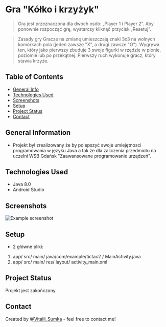 # Gra "Kółko i krzyżyk"
> Gra jest przeznaczona dla dwóch osób: „Player 1 i Player 2”.
> Aby ponownie rozpocząć grę, wystarczy kliknąć przycisk „Resetuj”.

> Zasady gry Gracze na zmianę umieszczają znaki 3x3 na wolnych komórkach pola (jeden zawsze "X", a drugi zawsze "O"). 
> Wygrywa ten, który jako pierwszy zbuduje 3 swoje figurki w rzędzie w pionie, poziomie lub po przekątnej. 
> Pierwszy ruch wykonuje gracz, który stawia krzyże.

## Table of Contents
* [General Info](#general-information)
* [Technologies Used](#technologies-used)
* [Screenshots](#screenshots)
* [Setup](#setup)
* [Project Status](#project-status)
* [Contact](#contact)
<!-- * [License](#license) -->


## General Information
- Projekt był zrealizowany że by polepszyć swoje umiejętnosci programowania w języku Java a tak że dla zaliczenia przedmiotu na uczelni WSB Gdańsk "Zaawansowane programowanie urządzeń".


## Technologies Used
- Java 8.0
- Android Studio


## Screenshots
![Example screenshot](./img/screenshot.png)
<!-- If you have screenshots you'd like to share, include them here. -->


## Setup
- 2 główne pliki:
1) app/ src/ main/ java/com/example/tictac2 / MainActivity.java
2) app/ src/ main/ res/ layout/ activity_main.xml


## Project Status
Projekt jest zakończony.


## Contact
Created by [@Vitalii_Sumka](https://www.facebook.com/vitalii.sumka) - feel free to contact me!


<!-- Optional -->
<!-- ## License -->
<!-- This project is open source and available under the [... License](). -->

<!-- You don't have to include all sections - just the one's relevant to your project -->
